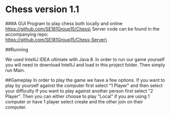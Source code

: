 # Chess version 1.1
###A GUI Program to play chess both locally and online
https://github.com/SE181Group15/Chess\
Server code can be found in the accompanying repo:\
https://github.com/SE181Group15/Chess-Server\


##Running

We used IntelliJ IDEA ultimate with Java 8. In order to run our game yourself you will need to download IntelliJ and load in this project folder. Then simply run Main.

##Gameplay
In order to play the game we have a few options. 
If you want to play by yourself against the computer first select "1 Player" and then select your difficulty
If you want to play against another person first select "2 Player". Then you can either choose to play "Local" if you are using 1 computer or have 1 player select create and the other join on their computer.